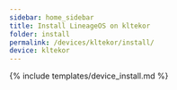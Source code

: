 ```yaml
---
sidebar: home_sidebar
title: Install LineageOS on kltekor
folder: install
permalink: /devices/kltekor/install/
device: kltekor
---
```

{% include templates/device_install.md %}
